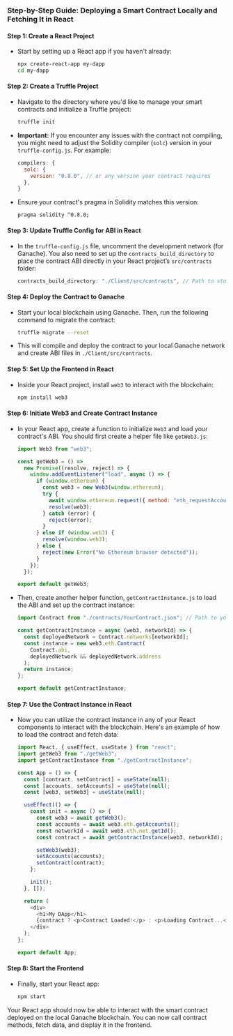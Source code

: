 ### Step-by-Step Guide: Deploying a Smart Contract Locally and Fetching It in React

#### **Step 1: Create a React Project**

- Start by setting up a React app if you haven't already:
  ```bash
  npx create-react-app my-dapp
  cd my-dapp
  ```

#### **Step 2: Create a Truffle Project**

- Navigate to the directory where you'd like to manage your smart contracts and initialize a Truffle project:

  ```bash
  truffle init
  ```

- **Important:** If you encounter any issues with the contract not compiling, you might need to adjust the Solidity compiler (`solc`) version in your `truffle-config.js`. For example:
  ```javascript
  compilers: {
    solc: {
      version: "0.8.0", // or any version your contract requires
    },
  }
  ```
- Ensure your contract's pragma in Solidity matches this version:
  ```solidity
  pragma solidity ^0.8.0;
  ```

#### **Step 3: Update Truffle Config for ABI in React**

- In the `truffle-config.js` file, uncomment the development network (for Ganache). You also need to set up the `contracts_build_directory` to place the contract ABI directly in your React project’s `src/contracts` folder:
  ```javascript
  contracts_build_directory: "./Client/src/contracts", // Path to store ABIs in your frontend
  ```

#### **Step 4: Deploy the Contract to Ganache**

- Start your local blockchain using Ganache. Then, run the following command to migrate the contract:
  ```bash
  truffle migrate --reset
  ```
- This will compile and deploy the contract to your local Ganache network and create ABI files in `./Client/src/contracts`.

#### **Step 5: Set Up the Frontend in React**

- Inside your React project, install `web3` to interact with the blockchain:
  ```bash
  npm install web3
  ```

#### **Step 6: Initiate Web3 and Create Contract Instance**

- In your React app, create a function to initialize `Web3` and load your contract's ABI. You should first create a helper file like `getWeb3.js`:

  ```javascript
  import Web3 from "web3";

  const getWeb3 = () =>
    new Promise((resolve, reject) => {
      window.addEventListener("load", async () => {
        if (window.ethereum) {
          const web3 = new Web3(window.ethereum);
          try {
            await window.ethereum.request({ method: "eth_requestAccounts" });
            resolve(web3);
          } catch (error) {
            reject(error);
          }
        } else if (window.web3) {
          resolve(window.web3);
        } else {
          reject(new Error("No Ethereum browser detected"));
        }
      });
    });

  export default getWeb3;
  ```

- Then, create another helper function, `getContractInstance.js` to load the ABI and set up the contract instance:

  ```javascript
  import Contract from "./contracts/YourContract.json"; // Path to your ABI

  const getContractInstance = async (web3, networkId) => {
    const deployedNetwork = Contract.networks[networkId];
    const instance = new web3.eth.Contract(
      Contract.abi,
      deployedNetwork && deployedNetwork.address
    );
    return instance;
  };

  export default getContractInstance;
  ```

#### **Step 7: Use the Contract Instance in React**

- Now you can utilize the contract instance in any of your React components to interact with the blockchain. Here's an example of how to load the contract and fetch data:

  ```javascript
  import React, { useEffect, useState } from "react";
  import getWeb3 from "./getWeb3";
  import getContractInstance from "./getContractInstance";

  const App = () => {
    const [contract, setContract] = useState(null);
    const [accounts, setAccounts] = useState(null);
    const [web3, setWeb3] = useState(null);

    useEffect(() => {
      const init = async () => {
        const web3 = await getWeb3();
        const accounts = await web3.eth.getAccounts();
        const networkId = await web3.eth.net.getId();
        const contract = await getContractInstance(web3, networkId);

        setWeb3(web3);
        setAccounts(accounts);
        setContract(contract);
      };

      init();
    }, []);

    return (
      <div>
        <h1>My DApp</h1>
        {contract ? <p>Contract Loaded!</p> : <p>Loading Contract...</p>}
      </div>
    );
  };

  export default App;
  ```

#### **Step 8: Start the Frontend**

- Finally, start your React app:
  ```bash
  npm start
  ```

Your React app should now be able to interact with the smart contract deployed on the local Ganache blockchain. You can now call contract methods, fetch data, and display it in the frontend.
